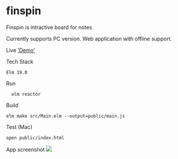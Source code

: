 # finspin
Finspin is intractive board for notes

Currently supports PC version. Web application with offline support.

Live ['Demo'](https://ranraj.github.io/finspin/index.html)

Tech Stack  
```
Elm 19.0
```

Run
```
  elm reactor
```  
Build
```
elm make src/Main.elm --output=public/main.js
```

Test (Mac) 
```
open public/index.html
```
App screenshot
![](https://ranraj.github.io/finspin/Screenshot.png)
